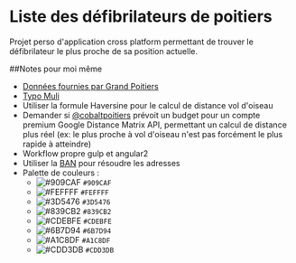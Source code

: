 # Liste des défibrilateurs de poitiers

Projet perso d'application cross platform permettant de trouver le défibrilateur le plus proche de sa position actuelle.

##Notes pour moi même
 - [Données fournies par Grand Poitiers](https://data.grandpoitiers.fr/api/v2/catalog/datasets/environnement-defibrillateurs-grand-poitiers-donnees-metiers/records)
 - [Typo Muli](https://fonts.google.com/specimen/Muli)
 - Utiliser la formule Haversine pour le calcul de distance vol d'oiseau
 - Demander si [@cobaltpoitiers](https://twitter.com/cobaltpoitiers) prévoit un budget pour un compte premium Google Distance Matrix API, permettant un calcul de distance plus réel (ex: le plus proche à vol d'oiseau n'est pas forcément le plus rapide à atteindre)
 - Workflow propre gulp et angular2
 - Utiliser la [BAN](http://adresse.data.gouv.fr) pour résoudre les adresses
 - Palette de couleurs :
    - ![#909CAF](http://placehold.it/50/909CAF/000000?text=+) `#909CAF`
    - ![#FEFFFF](http://placehold.it/50/FEFFFF/000000?text=+) `#FEFFFF`
    - ![#3D5476](http://placehold.it/50/3D5476/000000?text=+) `#3D5476`
    - ![#839CB2](http://placehold.it/50/839CB2/000000?text=+) `#839CB2`
    - ![#CDEBFE](http://placehold.it/50/CDEBFE/000000?text=+) `#CDEBFE`
    - ![#6B7D94](http://placehold.it/50/6B7D94/000000?text=+) `#6B7D94`
    - ![#A1C8DF](http://placehold.it/50/A1C8DF/000000?text=+) `#A1C8DF`
    - ![#CDD3DB](http://placehold.it/50/CDD3DB/000000?text=+) `#CDD3DB`